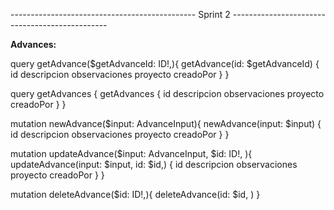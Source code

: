----------------------------------------------  Sprint 2 -----------------------------------------------

**Advances:**

query getAdvance($getAdvanceId: ID!,){
  getAdvance(id: $getAdvanceId) {
    id
    descripcion
    observaciones
    proyecto
    creadoPor
  } 
}

query getAdvances {
  getAdvances {
    id
    descripcion
    observaciones
    proyecto
    creadoPor
  } 
}

mutation newAdvance($input: AdvanceInput){
  newAdvance(input: $input) {
    id
    descripcion
    observaciones
    proyecto
    creadoPor
  }
}

mutation updateAdvance($input: AdvanceInput, $id: ID!, ){
  updateAdvance(input: $input, id: $id,) {
    id
    descripcion
    observaciones
    proyecto
    creadoPor
  }
}

mutation deleteAdvance($id: ID!,){
  deleteAdvance(id: $id, ) 
}
